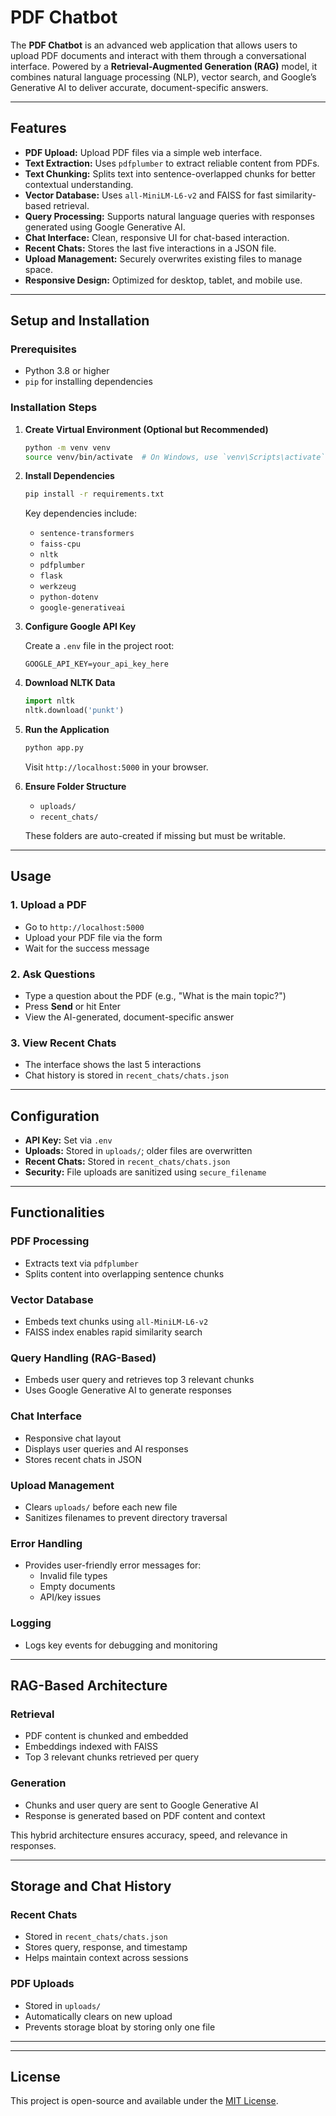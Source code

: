 # PDF Chatbot

The **PDF Chatbot** is an advanced web application that allows users to upload PDF documents and interact with them through a conversational interface. Powered by a **Retrieval-Augmented Generation (RAG)** model, it combines natural language processing (NLP), vector search, and Google’s Generative AI to deliver accurate, document-specific answers.

---

## Features

- **PDF Upload:** Upload PDF files via a simple web interface.
- **Text Extraction:** Uses `pdfplumber` to extract reliable content from PDFs.
- **Text Chunking:** Splits text into sentence-overlapped chunks for better contextual understanding.
- **Vector Database:** Uses `all-MiniLM-L6-v2` and FAISS for fast similarity-based retrieval.
- **Query Processing:** Supports natural language queries with responses generated using Google Generative AI.
- **Chat Interface:** Clean, responsive UI for chat-based interaction.
- **Recent Chats:** Stores the last five interactions in a JSON file.
- **Upload Management:** Securely overwrites existing files to manage space.
- **Responsive Design:** Optimized for desktop, tablet, and mobile use.

---

## Setup and Installation

### Prerequisites

- Python 3.8 or higher
- `pip` for installing dependencies

### Installation Steps

1. **Create Virtual Environment (Optional but Recommended)**

    ```bash
    python -m venv venv
    source venv/bin/activate  # On Windows, use `venv\Scripts\activate`
    ```

2. **Install Dependencies**

    ```bash
    pip install -r requirements.txt
    ```

    Key dependencies include:

    - `sentence-transformers`
    - `faiss-cpu`
    - `nltk`
    - `pdfplumber`
    - `flask`
    - `werkzeug`
    - `python-dotenv`
    - `google-generativeai`

3. **Configure Google API Key**

    Create a `.env` file in the project root:

    ```env
    GOOGLE_API_KEY=your_api_key_here
    ```

4. **Download NLTK Data**

    ```python
    import nltk
    nltk.download('punkt')
    ```

5. **Run the Application**

    ```bash
    python app.py
    ```

    Visit `http://localhost:5000` in your browser.

6. **Ensure Folder Structure**

    - `uploads/`
    - `recent_chats/`

    These folders are auto-created if missing but must be writable.

---

## Usage

### 1. Upload a PDF

- Go to `http://localhost:5000`
- Upload your PDF file via the form
- Wait for the success message

### 2. Ask Questions

- Type a question about the PDF (e.g., "What is the main topic?")
- Press **Send** or hit Enter
- View the AI-generated, document-specific answer

### 3. View Recent Chats

- The interface shows the last 5 interactions
- Chat history is stored in `recent_chats/chats.json`

---

## Configuration

- **API Key:** Set via `.env`
- **Uploads:** Stored in `uploads/`; older files are overwritten
- **Recent Chats:** Stored in `recent_chats/chats.json`
- **Security:** File uploads are sanitized using `secure_filename`

---

## Functionalities

### PDF Processing

- Extracts text via `pdfplumber`
- Splits content into overlapping sentence chunks

### Vector Database

- Embeds text chunks using `all-MiniLM-L6-v2`
- FAISS index enables rapid similarity search

### Query Handling (RAG-Based)

- Embeds user query and retrieves top 3 relevant chunks
- Uses Google Generative AI to generate responses

### Chat Interface

- Responsive chat layout
- Displays user queries and AI responses
- Stores recent chats in JSON

### Upload Management

- Clears `uploads/` before each new file
- Sanitizes filenames to prevent directory traversal

### Error Handling

- Provides user-friendly error messages for:
  - Invalid file types
  - Empty documents
  - API/key issues

### Logging

- Logs key events for debugging and monitoring

---

## RAG-Based Architecture

### Retrieval

- PDF content is chunked and embedded
- Embeddings indexed with FAISS
- Top 3 relevant chunks retrieved per query

### Generation

- Chunks and user query are sent to Google Generative AI
- Response is generated based on PDF content and context

This hybrid architecture ensures accuracy, speed, and relevance in responses.

---

## Storage and Chat History

### Recent Chats

- Stored in `recent_chats/chats.json`
- Stores query, response, and timestamp
- Helps maintain context across sessions

### PDF Uploads

- Stored in `uploads/`
- Automatically clears on new upload
- Prevents storage bloat by storing only one file

---

---

## License

This project is open-source and available under the [MIT License](LICENSE).
